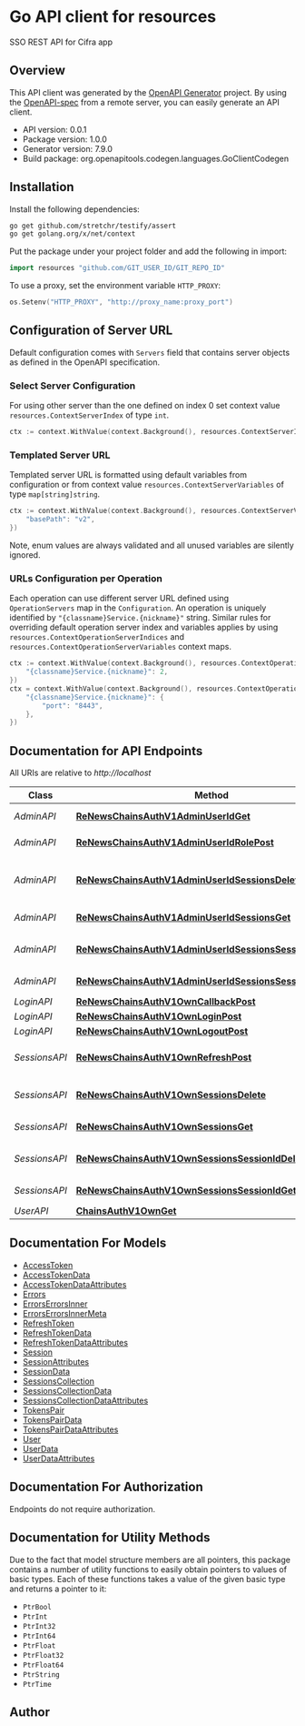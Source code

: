 # Go API client for resources

SSO REST API for Cifra app

## Overview
This API client was generated by the [OpenAPI Generator](https://openapi-generator.tech) project.  By using the [OpenAPI-spec](https://www.openapis.org/) from a remote server, you can easily generate an API client.

- API version: 0.0.1
- Package version: 1.0.0
- Generator version: 7.9.0
- Build package: org.openapitools.codegen.languages.GoClientCodegen

## Installation

Install the following dependencies:

```sh
go get github.com/stretchr/testify/assert
go get golang.org/x/net/context
```

Put the package under your project folder and add the following in import:

```go
import resources "github.com/GIT_USER_ID/GIT_REPO_ID"
```

To use a proxy, set the environment variable `HTTP_PROXY`:

```go
os.Setenv("HTTP_PROXY", "http://proxy_name:proxy_port")
```

## Configuration of Server URL

Default configuration comes with `Servers` field that contains server objects as defined in the OpenAPI specification.

### Select Server Configuration

For using other server than the one defined on index 0 set context value `resources.ContextServerIndex` of type `int`.

```go
ctx := context.WithValue(context.Background(), resources.ContextServerIndex, 1)
```

### Templated Server URL

Templated server URL is formatted using default variables from configuration or from context value `resources.ContextServerVariables` of type `map[string]string`.

```go
ctx := context.WithValue(context.Background(), resources.ContextServerVariables, map[string]string{
	"basePath": "v2",
})
```

Note, enum values are always validated and all unused variables are silently ignored.

### URLs Configuration per Operation

Each operation can use different server URL defined using `OperationServers` map in the `Configuration`.
An operation is uniquely identified by `"{classname}Service.{nickname}"` string.
Similar rules for overriding default operation server index and variables applies by using `resources.ContextOperationServerIndices` and `resources.ContextOperationServerVariables` context maps.

```go
ctx := context.WithValue(context.Background(), resources.ContextOperationServerIndices, map[string]int{
	"{classname}Service.{nickname}": 2,
})
ctx = context.WithValue(context.Background(), resources.ContextOperationServerVariables, map[string]map[string]string{
	"{classname}Service.{nickname}": {
		"port": "8443",
	},
})
```

## Documentation for API Endpoints

All URIs are relative to *http://localhost*

Class | Method | HTTP request | Description
------------ | ------------- | ------------- | -------------
*AdminAPI* | [**ReNewsChainsAuthV1AdminUserIdGet**](docs/AdminAPI.md#renewschainsauthv1adminuseridget) | **Get** /re-news/chains/auth/v1/admin/{user_id} | admin get user
*AdminAPI* | [**ReNewsChainsAuthV1AdminUserIdRolePost**](docs/AdminAPI.md#renewschainsauthv1adminuseridrolepost) | **Post** /re-news/chains/auth/v1/admin/{user_id}/{role} | admin role update
*AdminAPI* | [**ReNewsChainsAuthV1AdminUserIdSessionsDelete**](docs/AdminAPI.md#renewschainsauthv1adminuseridsessionsdelete) | **Delete** /re-news/chains/auth/v1/admin/{user_id}/sessions | admin delete users sessions
*AdminAPI* | [**ReNewsChainsAuthV1AdminUserIdSessionsGet**](docs/AdminAPI.md#renewschainsauthv1adminuseridsessionsget) | **Get** /re-news/chains/auth/v1/admin/{user_id}/sessions | admin get sessions
*AdminAPI* | [**ReNewsChainsAuthV1AdminUserIdSessionsSessionIdDelete**](docs/AdminAPI.md#renewschainsauthv1adminuseridsessionssessioniddelete) | **Delete** /re-news/chains/auth/v1/admin/{user_id}/sessions/{session_id} | admin delete user session
*AdminAPI* | [**ReNewsChainsAuthV1AdminUserIdSessionsSessionIdGet**](docs/AdminAPI.md#renewschainsauthv1adminuseridsessionssessionidget) | **Get** /re-news/chains/auth/v1/admin/{user_id}/sessions/{session_id} | admin get session
*LoginAPI* | [**ReNewsChainsAuthV1OwnCallbackPost**](docs/LoginAPI.md#renewschainsauthv1owncallbackpost) | **Post** /re-news/chains/auth/v1/own/callback | 
*LoginAPI* | [**ReNewsChainsAuthV1OwnLoginPost**](docs/LoginAPI.md#renewschainsauthv1ownloginpost) | **Post** /re-news/chains/auth/v1/own/login | 
*LoginAPI* | [**ReNewsChainsAuthV1OwnLogoutPost**](docs/LoginAPI.md#renewschainsauthv1ownlogoutpost) | **Post** /re-news/chains/auth/v1/own/logout | 
*SessionsAPI* | [**ReNewsChainsAuthV1OwnRefreshPost**](docs/SessionsAPI.md#renewschainsauthv1ownrefreshpost) | **Post** /re-news/chains/auth/v1/own/refresh | Refresh Access Token
*SessionsAPI* | [**ReNewsChainsAuthV1OwnSessionsDelete**](docs/SessionsAPI.md#renewschainsauthv1ownsessionsdelete) | **Delete** /re-news/chains/auth/v1/own/sessions | Terminate user&#39;s sessions
*SessionsAPI* | [**ReNewsChainsAuthV1OwnSessionsGet**](docs/SessionsAPI.md#renewschainsauthv1ownsessionsget) | **Get** /re-news/chains/auth/v1/own/sessions | Get user&#39;s sessions
*SessionsAPI* | [**ReNewsChainsAuthV1OwnSessionsSessionIdDelete**](docs/SessionsAPI.md#renewschainsauthv1ownsessionssessioniddelete) | **Delete** /re-news/chains/auth/v1/own/sessions/{session_id} | Terminate user&#39;s session
*SessionsAPI* | [**ReNewsChainsAuthV1OwnSessionsSessionIdGet**](docs/SessionsAPI.md#renewschainsauthv1ownsessionssessionidget) | **Get** /re-news/chains/auth/v1/own/sessions/{session_id} | Get user&#39;s session
*UserAPI* | [**ChainsAuthV1OwnGet**](docs/UserAPI.md#chainsauthv1ownget) | **Get** /chains/auth/v1/own | Get user


## Documentation For Models

 - [AccessToken](docs/AccessToken.md)
 - [AccessTokenData](docs/AccessTokenData.md)
 - [AccessTokenDataAttributes](docs/AccessTokenDataAttributes.md)
 - [Errors](docs/Errors.md)
 - [ErrorsErrorsInner](docs/ErrorsErrorsInner.md)
 - [ErrorsErrorsInnerMeta](docs/ErrorsErrorsInnerMeta.md)
 - [RefreshToken](docs/RefreshToken.md)
 - [RefreshTokenData](docs/RefreshTokenData.md)
 - [RefreshTokenDataAttributes](docs/RefreshTokenDataAttributes.md)
 - [Session](docs/Session.md)
 - [SessionAttributes](docs/SessionAttributes.md)
 - [SessionData](docs/SessionData.md)
 - [SessionsCollection](docs/SessionsCollection.md)
 - [SessionsCollectionData](docs/SessionsCollectionData.md)
 - [SessionsCollectionDataAttributes](docs/SessionsCollectionDataAttributes.md)
 - [TokensPair](docs/TokensPair.md)
 - [TokensPairData](docs/TokensPairData.md)
 - [TokensPairDataAttributes](docs/TokensPairDataAttributes.md)
 - [User](docs/User.md)
 - [UserData](docs/UserData.md)
 - [UserDataAttributes](docs/UserDataAttributes.md)


## Documentation For Authorization

Endpoints do not require authorization.


## Documentation for Utility Methods

Due to the fact that model structure members are all pointers, this package contains
a number of utility functions to easily obtain pointers to values of basic types.
Each of these functions takes a value of the given basic type and returns a pointer to it:

* `PtrBool`
* `PtrInt`
* `PtrInt32`
* `PtrInt64`
* `PtrFloat`
* `PtrFloat32`
* `PtrFloat64`
* `PtrString`
* `PtrTime`

## Author



